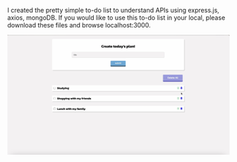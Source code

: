 
I created the pretty simple to-do list to understand APIs using express.js, axios, mongoDB.
If you would like to use this to-do list in your local, please download these files and browse localhost:3000.

![screenshot](./screenshot.png)
